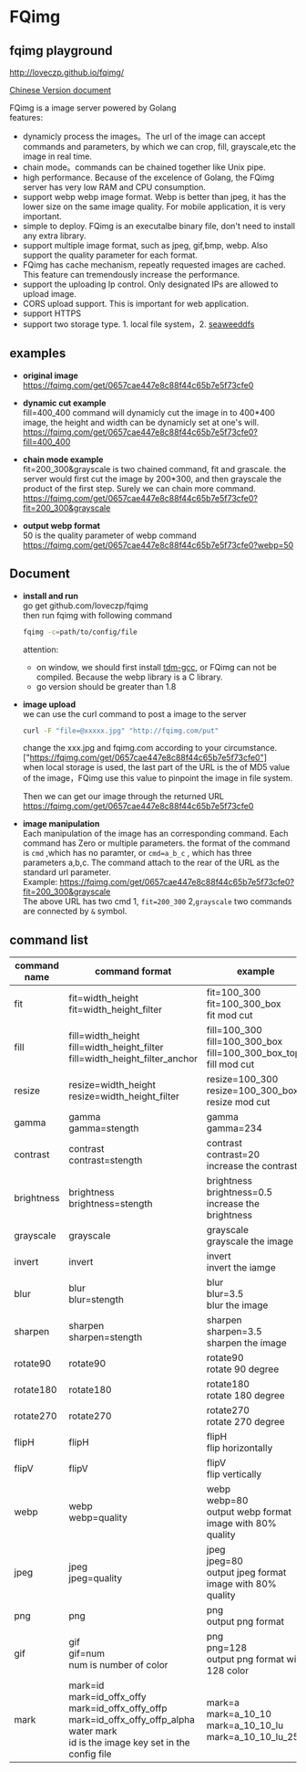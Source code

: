 # FQimg
## fqimg playground
http://loveczp.github.io/fqimg/  

[Chinese Version document](https://github.com/loveczp/fqimg/blob/master/README-cn.md)

FQimg is a image server powered by Golang  
features:

* dynamicly process the images。The url of the image can accept commands and parameters, by which we can crop, fill, grayscale,etc the image in real time. 
* chain mode。commands can be chained together like Unix pipe. 
* high performance. Because of the excelence of Golang, the FQimg server has very low RAM and CPU consumption.
* support webp webp image format. Webp  is better than jpeg, it has the lower size on the same image quality. For mobile application, it is very important.
* simple to deploy. FQimg is an executalbe binary file, don't need to install any extra library. 
* support multiple image format, such as jpeg, gif,bmp, webp. Also support the quality parameter for each format.
* FQimg has cache mechanism, repeatly requested images are cached. This feature can tremendously increase the performance. 
* support the uploading Ip control. Only designated IPs are allowed to upload image.
* CORS upload support. This is important for web application.
* support HTTPS
* support two storage type. 1. local file system，2. [seaweeddfs](https://github.com/chrislusf/seaweedfs)


## examples

* **original image**
 https://fqimg.com/get/0657cae447e8c88f44c65b7e5f73cfe0

* **dynamic cut example**  
 fill=400_400 command will dynamicly cut the image in to 400*400 image, the height and width can be dynamicly set at one's will.
 https://fqimg.com/get/0657cae447e8c88f44c65b7e5f73cfe0?fill=400_400

* **chain mode example**  
 fit=200_300&grayscale is two chained command, fit and grascale. the server would first cut the image by 200*300, and then grayscale the product of the first step. Surely we can chain more command.  
 https://fqimg.com/get/0657cae447e8c88f44c65b7e5f73cfe0?fit=200_300&grayscale

* **output webp format**  
 50 is the quality parameter of webp command  
 https://fqimg.com/get/0657cae447e8c88f44c65b7e5f73cfe0?webp=50





## Document


* **install and run**  
go get github.com/loveczp/fqimg  
then run fqimg with following command  
  ```bash
  fqimg -c=path/to/config/file
  ```
    attention:
    * on window, we should first install [tdm-gcc](http://tdm-gcc.tdragon.net/download), or FQimg  can not be compiled. Because the webp library is a C library.
    * go version should be greater than 1.8
* **image upload**  
 we can use the curl command to post a image to the server  
  ```bash
  curl -F "file=@xxxxx.jpg" "http://fqimg.com/put"  
   ```
   
    change the xxx.jpg and fqimg.com according to your circumstance.  
    ["https://fqimg.com/get/0657cae447e8c88f44c65b7e5f73cfe0"]  
    when local storage is used, the last part of the URL is the of MD5 value of the image，FQimg use this value to pinpoint the image in file system.
 
    Then we can get our image through the returned URL  
    https://fqimg.com/get/0657cae447e8c88f44c65b7e5f73cfe0
    
* **image manipulation**  
 Each manipulation of the image has an corresponding command. Each command has Zero or multiple parameters. the format of the command is ```cmd``` ,which has no paramter, or ```cmd=a_b_c``` , which has three parameters a,b,c. The command attach to the rear of the URL as the standard url parameter.   
 Example:
 https://fqimg.com/get/0657cae447e8c88f44c65b7e5f73cfe0?fit=200_300&grayscale  
 The above URL has two cmd 1, ```fit=200_300``` 2,```grayscale``` two commands are connected by ```&``` symbol.


## <b>command list</b>

| command name  |  command format | example  | result  |
|---|---|---|---|
|fit| fit=width_height<br>fit=width_height_filter|fit=100_300<br/>fit=100_300_box<br> fit mod cut| ![](http://fqimg.com/get/0657cae447e8c88f44c65b7e5f73cfe0?fit=150_150)|
|fill|fill=width_height<br>fill=width_height_filter<br>fill=width_height_filter_anchor|fill=100_300<br/>fill=100_300_box<br/>fill=100_300_box_top<br>fill mod cut|![](http://fqimg.com/get/0657cae447e8c88f44c65b7e5f73cfe0?fill=150_150)|
|resize|resize=width_height<br>resize=width_height_filter|resize=100_300<br/>resize=100_300_box<br>  resize mod cut| ![](http://fqimg.com/get/0657cae447e8c88f44c65b7e5f73cfe0?resize=150_150)|
|gamma|gamma<br>gamma=stength|gamma<br>gamma=234|![](http://fqimg.com/get/0657cae447e8c88f44c65b7e5f73cfe0?fill=150_150&gamma=10)|
|contrast|contrast<br>contrast=stength|contrast<br>contrast=20<br> increase the contrast|    ![](http://fqimg.com/get/0657cae447e8c88f44c65b7e5f73cfe0?fill=150_150&contrast=120)|
|brightness|brightness<br>brightness=stength| brightness<br>brightness=0.5<br>increase the brightness |    ![](http://fqimg.com/get/0657cae447e8c88f44c65b7e5f73cfe0?fill=150_150&brightness=38)|
|grayscale|grayscale|grayscale<br>grayscale the image |    ![](http://fqimg.com/get/0657cae447e8c88f44c65b7e5f73cfe0?fill=150_150&grayscale)|
|invert|invert|invert<br>invert the iamge |    ![](http://fqimg.com/get/0657cae447e8c88f44c65b7e5f73cfe0?fill=150_150&invert)|
|blur|blur<br>blur=stength|blur<br>blur=3.5<br>blur the image|    ![](http://fqimg.com/get/0657cae447e8c88f44c65b7e5f73cfe0?fill=150_150&blur=3.5)|
|sharpen|sharpen<br>sharpen=stength|sharpen<br>sharpen=3.5<br>sharpen the image|    ![](http://fqimg.com/get/0657cae447e8c88f44c65b7e5f73cfe0?fill=150_150&sharpen=65)|
|rotate90|rotate90|rotate90<br> rotate 90 degree |    ![](http://fqimg.com/get/0657cae447e8c88f44c65b7e5f73cfe0?fill=150_150&rotate90)|
|rotate180|rotate180|rotate180<br> rotate 180 degree |    ![](http://fqimg.com/get/0657cae447e8c88f44c65b7e5f73cfe0?fill=150_150&rotate180)|
|rotate270|rotate270|rotate270<br> rotate 270 degree |    ![](http://fqimg.com/get/0657cae447e8c88f44c65b7e5f73cfe0?fill=150_150&rotate270)|
|flipH|flipH|flipH <br> flip horizontally|    ![](http://fqimg.com/get/0657cae447e8c88f44c65b7e5f73cfe0?fill=150_150&flipH)|
|flipV|flipV|flipV <br> flip vertically|    ![](http://fqimg.com/get/0657cae447e8c88f44c65b7e5f73cfe0?fill=150_150&flipV)|
|webp|webp<br>webp=quality| webp<br>webp=80<br/>output webp format image with 80% quality|    ![](http://fqimg.com/get/0657cae447e8c88f44c65b7e5f73cfe0?fill=150_150&webp=80)|
|jpeg|jpeg<br>jpeg=quality|jpeg<br>jpeg=80<br/>output jpeg format image with 80% quality|    ![](http://fqimg.com/get/0657cae447e8c88f44c65b7e5f73cfe0?fill=150_150&jpeg=80)|
|png|png|png <br/>output png format|    ![](http://fqimg.com/get/0657cae447e8c88f44c65b7e5f73cfe0?fill=150_150&png)|
|gif|gif<br>gif=num<br>num is number of color|png<br>png=128<br/>output png format with 128 color|    ![](http://fqimg.com/get/0657cae447e8c88f44c65b7e5f73cfe0?fill=150_150&gif=64)|
|mark|mark=id<br>mark=id_offx_offy<br>mark=id_offx_offy_offp<br>mark=id_offx_offy_offp_alpha<br>water mark <br> id is the image key set in the config file|mark=a<br>mark=a_10_10<br>mark=a_10_10_lu<br>mark=a_10_10_lu_255|    ![](http://fqimg.com/get/0657cae447e8c88f44c65b7e5f73cfe0?fill=150_151&mark=a)|
